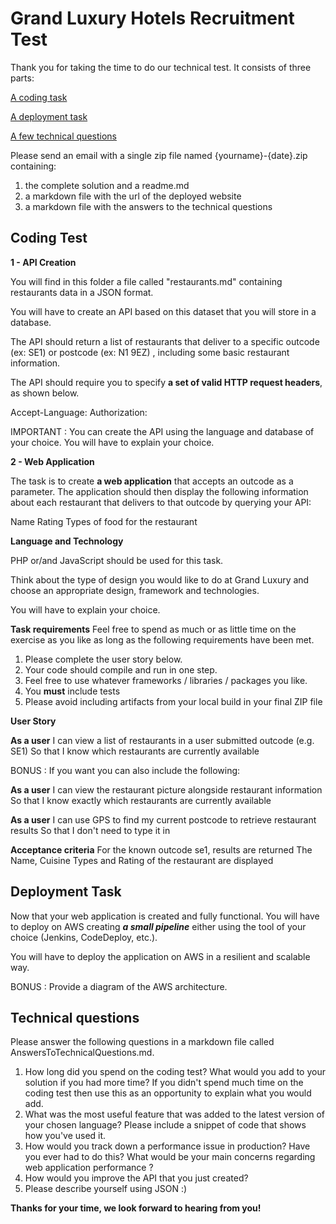 

# Grand Luxury Hotels Recruitment Test


Thank you for taking the time to do our technical test. It consists of three parts:

[A coding task](https://github.com/GrandLuxuryGroup/GLH.RecruitmentTests/blob/master/Test.Engineer.md#coding-test)

[A deployment task](https://github.com/GrandLuxuryGroup/GLH.RecruitmentTests/blob/master/Test.Engineer.md#deployment-task)

[A few technical questions](https://github.com/GrandLuxuryGroup/GLH.RecruitmentTests/blob/master/Test.Engineer.md#technical-questions)

Please send an email with a single zip file named {yourname}-{date}.zip containing:

 1. the complete solution and a readme.md 
 2. a markdown file with the url of the deployed website 
 3. a markdown file with the answers to the technical questions


## Coding Test


**1 - API Creation**

You will find in this folder a file called "restaurants.md" containing restaurants data in a JSON format.

You will have to create an API based on this dataset that you will store in a database. 

The API should return a list of restaurants that deliver to a specific outcode (ex: SE1) or postcode (ex: N1 9EZ) , including some basic restaurant information.

The API should require you to specify **a set of valid HTTP request headers**, as shown below. 

Accept-Language: 
Authorization: 

IMPORTANT : You can create the API using the language and database of your choice. You will have to explain your choice. 

**2 - Web Application** 

The task is to create **a web application** that accepts an outcode as a parameter. The application should then display the following information about each restaurant that delivers to that outcode by querying your API:

Name
Rating
Types of food for the restaurant

**Language and Technology** 

PHP  or/and  JavaScript should be used for this task.

Think about the type of design you would like to do at Grand Luxury and choose an appropriate design, framework and technologies.

You will have to explain your choice. 

**Task requirements**
Feel free to spend as much or as little time on the exercise as you like as long as the following requirements have been met.

 1. Please complete the user story below. 
 2. Your code should compile and run in one step. 
 3. Feel free to use whatever frameworks / libraries / packages you like.
 4. You **must** include tests
 5. Please avoid including artifacts from your local build in your final ZIP file

**User Story**

**As a user** 
I can view a list of restaurants in a user submitted outcode (e.g. SE1)
So that I know which restaurants are currently available

BONUS : If you want you can also include the following:

**As a user** 
I can view the restaurant picture alongside restaurant information
So that I know exactly which restaurants are currently available

**As a user** 
I can use GPS to find my current postcode to retrieve restaurant results
So that I don't need to type it in

**Acceptance criteria**
For the known outcode se1, results are returned
The Name, Cuisine Types and Rating of the restaurant are displayed


## Deployment Task

Now that your web application is created and fully functional.  You will have to deploy on AWS creating ***a small pipeline*** either using the tool of your choice (Jenkins, CodeDeploy, etc.).

You will have to deploy the application on AWS in a resilient and scalable way.

BONUS : Provide a diagram of the AWS architecture.


## Technical questions


Please answer the following questions in a markdown file called AnswersToTechnicalQuestions.md.

 1. How long did you spend on the coding test? What would you add to your solution if you had more time? If you didn't spend much time on the coding test then use this as an opportunity to explain what you would add. 
 2. What was the most useful feature that was added to the latest version of your chosen language? Please include a snippet of code that shows how you've used it.
 3. How would you track down a performance issue in production? Have you ever had to do this? What would be your main concerns regarding web application performance ? 
 4. How would you improve the API that you just created? 
 5. Please describe yourself using JSON :)

**Thanks for your time, we look forward to hearing from you!**
